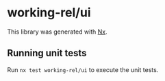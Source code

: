# working-rel/ui

This library was generated with [Nx](https://nx.dev).

## Running unit tests

Run `nx test working-rel/ui` to execute the unit tests.
